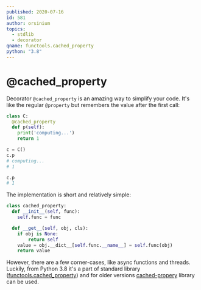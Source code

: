 ```yaml
---
published: 2020-07-16
id: 581
author: orsinium
topics:
  - stdlib
  - decorator
qname: functools.cached_property
python: "3.8"
---
```


# @cached_property

Decorator `@cached_property` is an amazing way to simplify your code. It's like the regular `@property` but remembers the value after the first call:

```python
class C:
  @cached_property
  def p(self):
    print('computing...')
    return 1

c = C()
c.p
# computing...
# 1

c.p
# 1
```

The implementation is short and relatively simple:

```python
class cached_property:
  def __init__(self, func):
    self.func = func

  def __get__(self, obj, cls):
    if obj is None:
        return self
    value = obj.__dict__[self.func.__name__] = self.func(obj)
    return value
```

However, there are a few corner-cases, like async functions and threads. Luckily, from Python 3.8 it's a part of standard library ([functools.cached_property](https://docs.python.org/dev/library/functools.html#functools.cached_property)) and for older versions [cached-propery](https://github.com/pydanny/cached-property) library can be used.
